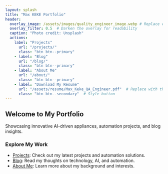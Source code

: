 ```yaml
---
layout: splash
title: "Max KEKE Portfolio"
header:
  overlay_image: /assets/images/quality_engineer_image.webp # Replace with the path to your banner image
  overlay_filter: 0.5  # Darken the overlay for readability
  caption: "Photo credit: Unsplash"
  actions:
    label: "Projects"
      url: "/projects/"
      class: "btn btn--primary"
    - label: "Blog"
      url: "/blog/"
      class: "btn btn--primary"
    - label: "About Me"
      url: "/about/"
      class: "btn btn--primary"
    - label: "Download My Resume"
      url: "/assets/resume/Max_Keke_QA_Engineer.pdf"  # Replace with the actual path to your resume file
      class: "btn btn--secondary"  # Style button
---
```


## Welcome to My Portfolio

Showcasing innovative AI-driven appliances, automation projects, and blog insights.

### Explore My Work

- [Projects](/projects/): Check out my latest projects and automation solutions.
- [Blog](/blog/): Read my thoughts on technology, AI, and automation.
- [About Me](/about/): Learn more about my background and interests.